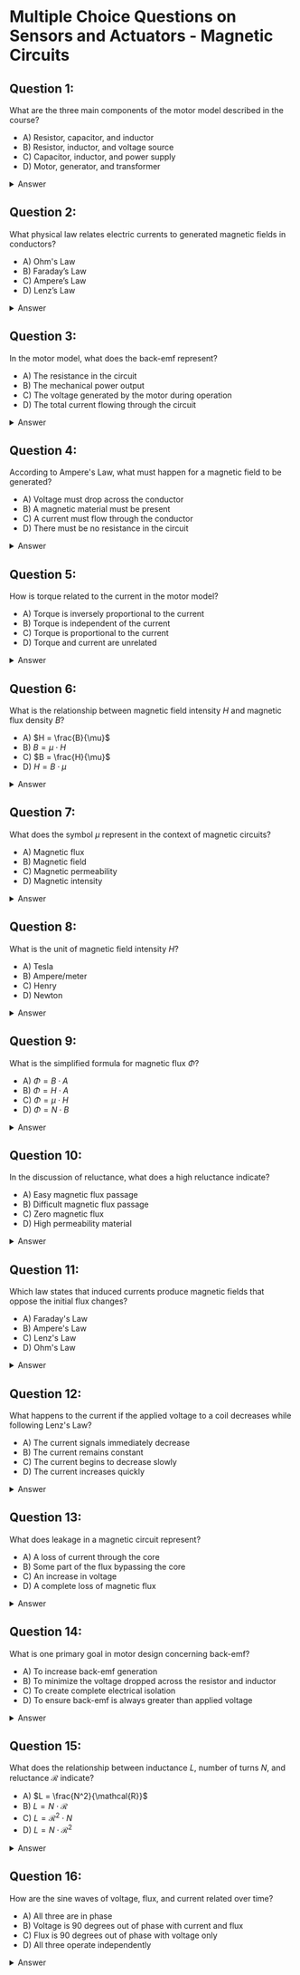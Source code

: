 # Multiple Choice Questions on Sensors and Actuators - Magnetic Circuits

## Question 1:
What are the three main components of the motor model described in the course?
- A) Resistor, capacitor, and inductor
- B) Resistor, inductor, and voltage source
- C) Capacitor, inductor, and power supply
- D) Motor, generator, and transformer  
<details>
<summary>Answer</summary>B) Resistor, inductor, and voltage source</details>

## Question 2:
What physical law relates electric currents to generated magnetic fields in conductors?
- A) Ohm's Law
- B) Faraday’s Law
- C) Ampere’s Law
- D) Lenz’s Law  
<details>
<summary>Answer</summary>C) Ampere’s Law</details>

## Question 3:
In the motor model, what does the back-emf represent?
- A) The resistance in the circuit
- B) The mechanical power output
- C) The voltage generated by the motor during operation
- D) The total current flowing through the circuit  
<details>
<summary>Answer</summary>C) The voltage generated by the motor during operation</details>

## Question 4:
According to Ampere's Law, what must happen for a magnetic field to be generated?
- A) Voltage must drop across the conductor
- B) A magnetic material must be present
- C) A current must flow through the conductor
- D) There must be no resistance in the circuit  
<details>
<summary>Answer</summary>C) A current must flow through the conductor</details>

## Question 5:
How is torque related to the current in the motor model?
- A) Torque is inversely proportional to the current
- B) Torque is independent of the current
- C) Torque is proportional to the current
- D) Torque and current are unrelated  
<details>
<summary>Answer</summary>C) Torque is proportional to the current</details>

## Question 6:
What is the relationship between magnetic field intensity $H$ and magnetic flux density $B$?
- A) $H = \frac{B}{\mu}$
- B) $B = \mu \cdot H$
- C) $B = \frac{H}{\mu}$
- D) $H = B \cdot \mu$  
<details>
<summary>Answer</summary>B) $B = \mu \cdot H$</details>

## Question 7:
What does the symbol $\mu$ represent in the context of magnetic circuits?
- A) Magnetic flux
- B) Magnetic field 
- C) Magnetic permeability
- D) Magnetic intensity  
<details>
<summary>Answer</summary>C) Magnetic permeability</details>

## Question 8:
What is the unit of magnetic field intensity $H$?
- A) Tesla
- B) Ampere/meter
- C) Henry
- D) Newton  
<details>
<summary>Answer</summary>B) Ampere/meter</details>

## Question 9:
What is the simplified formula for magnetic flux $\Phi$?
- A) $\Phi = B \cdot A$
- B) $\Phi = H \cdot A$
- C) $\Phi = \mu \cdot H$
- D) $\Phi = N \cdot B$  
<details>
<summary>Answer</summary>A) $\Phi = B \cdot A$</details>

## Question 10:
In the discussion of reluctance, what does a high reluctance indicate?
- A) Easy magnetic flux passage
- B) Difficult magnetic flux passage
- C) Zero magnetic flux
- D) High permeability material  
<details>
<summary>Answer</summary>B) Difficult magnetic flux passage</details>

## Question 11:
Which law states that induced currents produce magnetic fields that oppose the initial flux changes?
- A) Faraday's Law
- B) Ampere's Law
- C) Lenz's Law
- D) Ohm's Law  
<details>
<summary>Answer</summary>C) Lenz's Law</details>

## Question 12:
What happens to the current if the applied voltage to a coil decreases while following Lenz's Law?
- A) The current signals immediately decrease
- B) The current remains constant
- C) The current begins to decrease slowly
- D) The current increases quickly  
<details>
<summary>Answer</summary>C) The current begins to decrease slowly</details>

## Question 13:
What does leakage in a magnetic circuit represent?
- A) A loss of current through the core
- B) Some part of the flux bypassing the core
- C) An increase in voltage
- D) A complete loss of magnetic flux  
<details>
<summary>Answer</summary>B) Some part of the flux bypassing the core</details>

## Question 14:
What is one primary goal in motor design concerning back-emf?
- A) To increase back-emf generation
- B) To minimize the voltage dropped across the resistor and inductor
- C) To create complete electrical isolation 
- D) To ensure back-emf is always greater than applied voltage  
<details>
<summary>Answer</summary>B) To minimize the voltage dropped across the resistor and inductor</details>

## Question 15:
What does the relationship between inductance $L$, number of turns $N$, and reluctance $\mathcal{R}$ indicate?
- A) $L = \frac{N^2}{\mathcal{R}}$
- B) $L = N \cdot \mathcal{R}$
- C) $L = \mathcal{R}^2 \cdot N$
- D) $L = N \cdot \mathcal{R}^2$  
<details>
<summary>Answer</summary>A) $L = \frac{N^2}{\mathcal{R}}$</details>

## Question 16:
How are the sine waves of voltage, flux, and current related over time?
- A) All three are in phase
- B) Voltage is 90 degrees out of phase with current and flux
- C) Flux is 90 degrees out of phase with voltage only
- D) All three operate independently  
<details>
<summary>Answer</summary>B) Voltage is 90 degrees out of phase with current and flux</details>
